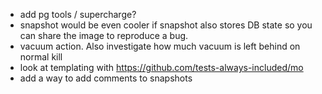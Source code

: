 * add pg tools / supercharge?
* snapshot would be even cooler if snapshot also stores DB state so you can
  share the image to reproduce a bug.
* vacuum action. Also investigate how much vacuum is left behind on normal kill
* look at templating with https://github.com/tests-always-included/mo
* add a way to add comments to snapshots
